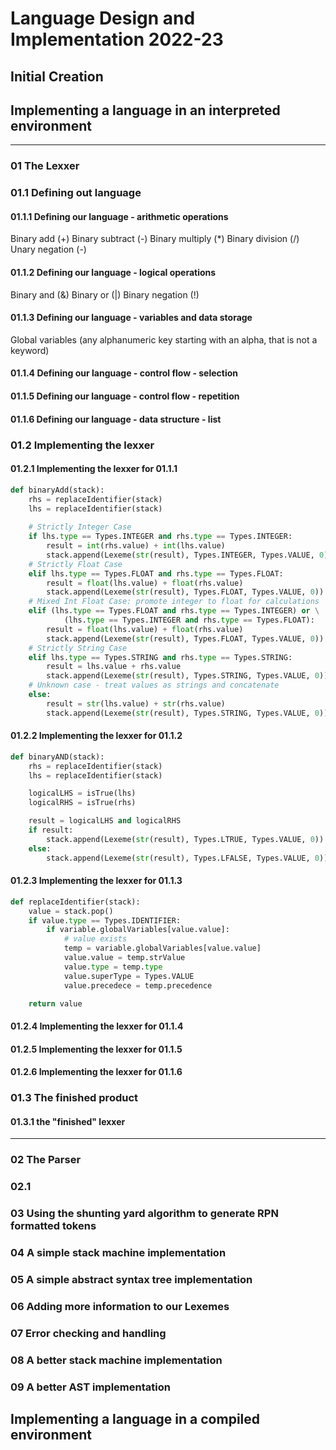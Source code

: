 # Language Design and Implementation 2022-23

## Initial Creation

## Implementing a language in an interpreted environment
- - - 
### 01 The Lexxer

### 01.1 Defining out language
#### 01.1.1 Defining our language - arithmetic operations
Binary add (+)
Binary subtract (-)
Binary multiply (*)
Binary division (/)
Unary negation (-)

#### 01.1.2 Defining our language - logical operations
Binary and (&)
Binary or (|)
Binary negation (!)

#### 01.1.3 Defining our language - variables and data storage
Global variables (any alphanumeric key starting with an alpha, that is not a keyword)
#### 01.1.4 Defining our language - control flow - selection
#### 01.1.5 Defining our language - control flow - repetition
#### 01.1.6 Defining our language - data structure - list
### 01.2 Implementing the lexxer
#### 01.2.1 Implementing the lexxer for 01.1.1
```python
def binaryAdd(stack):
    rhs = replaceIdentifier(stack)
    lhs = replaceIdentifier(stack)
    
    # Strictly Integer Case
    if lhs.type == Types.INTEGER and rhs.type == Types.INTEGER:
        result = int(rhs.value) + int(lhs.value)
        stack.append(Lexeme(str(result), Types.INTEGER, Types.VALUE, 0))
    # Strictly Float Case
    elif lhs.type == Types.FLOAT and rhs.type == Types.FLOAT:
        result = float(lhs.value) + float(rhs.value)
        stack.append(Lexeme(str(result), Types.FLOAT, Types.VALUE, 0))
    # Mixed Int Float Case: promote integer to float for calculations
    elif (lhs.type == Types.FLOAT and rhs.type == Types.INTEGER) or \
            (lhs.type == Types.INTEGER and rhs.type == Types.FLOAT):
        result = float(lhs.value) + float(rhs.value)
        stack.append(Lexeme(str(result), Types.FLOAT, Types.VALUE, 0))
    # Strictly String Case
    elif lhs.type == Types.STRING and rhs.type == Types.STRING:
        result = lhs.value + rhs.value
        stack.append(Lexeme(str(result), Types.STRING, Types.VALUE, 0))
    # Unknown case - treat values as strings and concatenate
    else:
        result = str(lhs.value) + str(rhs.value)
        stack.append(Lexeme(str(result), Types.STRING, Types.VALUE, 0))
```
#### 01.2.2 Implementing the lexxer for 01.1.2
```python
def binaryAND(stack):
    rhs = replaceIdentifier(stack)
    lhs = replaceIdentifier(stack)

    logicalLHS = isTrue(lhs)
    logicalRHS = isTrue(rhs)

    result = logicalLHS and logicalRHS
    if result:
        stack.append(Lexeme(str(result), Types.LTRUE, Types.VALUE, 0))
    else:
        stack.append(Lexeme(str(result), Types.LFALSE, Types.VALUE, 0))
```
#### 01.2.3 Implementing the lexxer for 01.1.3
```python
def replaceIdentifier(stack):
    value = stack.pop()
    if value.type == Types.IDENTIFIER:
        if variable.globalVariables[value.value]:
            # value exists
            temp = variable.globalVariables[value.value]
            value.value = temp.strValue
            value.type = temp.type
            value.superType = Types.VALUE
            value.precedece = temp.precedence

    return value
```
#### 01.2.4 Implementing the lexxer for 01.1.4
#### 01.2.5 Implementing the lexxer for 01.1.5
#### 01.2.6 Implementing the lexxer for 01.1.6
### 01.3 The finished product
#### 01.3.1 the "finished" lexxer
- - - 
### 02 The Parser

### 02.1 
### 03 Using the shunting yard algorithm to generate RPN formatted tokens
### 04 A simple stack machine implementation
### 05 A simple abstract syntax tree implementation
### 06 Adding more information to our Lexemes
### 07 Error checking and handling
### 08 A better stack machine implementation
### 09 A better AST implementation

## Implementing a language in a compiled environment